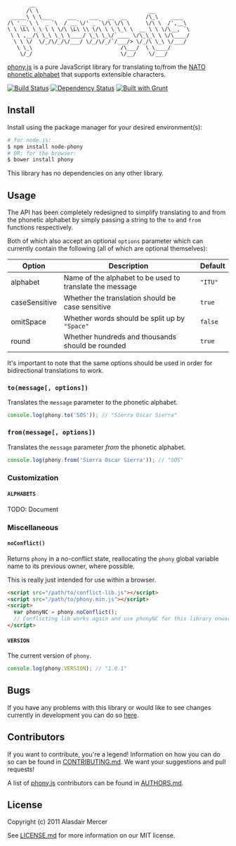            __
          /\ \                                   __
     _____\ \ \___     ___    ___   __  __      /\_\    ____
    /\ '__`\ \  _ `\  / __`\/' _ `\/\ \/\ \     \/\ \  /',__\
    \ \ \L\ \ \ \ \ \/\ \L\ \\ \/\ \ \ \_\ \  __ \ \ \/\__, `\
     \ \ ,__/\ \_\ \_\ \____/ \_\ \_\/`____ \/\_\_\ \ \/\____/
      \ \ \/  \/_/\/_/\/___/ \/_/\/_/`/___/> \/_/\ \_\ \/___/
       \ \_\                            /\___/  \ \____/
        \/_/                            \/__/    \/___/

[phony.js][0] is a pure JavaScript library for translating to/from the [NATO phonetic alphabet][3] that supports
extensible characters.

[![Build Status](https://travis-ci.org/neocotic/phony.js.svg?branch=develop)][1]
[![Dependency Status](https://gemnasium.com/neocotic/phony.js.svg)][4]
[![Built with Grunt](https://cdn.gruntjs.com/builtwith.png)][5]

## Install

Install using the package manager for your desired environment(s):

``` bash
# for node.js:
$ npm install node-phony
# OR; for the browser:
$ bower install phony
```

This library has no dependencies on any other library.

## Usage

The API has been completely redesigned to simplify translating to and from the phonetic alphabet by simply passing a
string to the `to` and `from` functions respectively.

Both of which also accept an optional `options` parameter which can currently contain the following (all of which are
optional themselves):

| Option        | Description                                              | Default |
| ------------- | -------------------------------------------------------- | ------- |
| alphabet      | Name of the alphabet to be used to translate the message | `"ITU"` |
| caseSensitive | Whether the translation should be case sensitive         | `true`  |
| omitSpace     | Whether words should be split up by `"Space"`            | `false` |
| round         | Whether hundreds and thousands should be rounded         | `true`  |

It's important to note that the same options should be used in order for bidirectional translations to work.

### `to(message[, options])`

Translates the `message` parameter *to* the phonetic alphabet.

``` javascript
console.log(phony.to('SOS')); // "Sierra Oscar Sierra"
```

### `from(message[, options])`

Translates the `message` parameter *from* the phonetic alphabet.

``` javascript
console.log(phony.from('Sierra Oscar Sierra')); // "SOS"
```

### Customization

#### `ALPHABETS`

TODO: Document

### Miscellaneous

#### `noConflict()`
Returns `phony` in a no-conflict state, reallocating the `phony` global variable name to its previous owner, where
possible.

This is really just intended for use within a browser.

``` html
<script src="/path/to/conflict-lib.js"></script>
<script src="/path/to/phony.min.js"></script>
<script>
  var phonyNC = phony.noConflict();
  // Conflicting lib works again and use phonyNC for this library onwards...
</script>
```

#### `VERSION`
The current version of `phony`.

``` javascript
console.log(phony.VERSION); // "1.0.1"
```

## Bugs

If you have any problems with this library or would like to see changes currently in development you can do so
[here][6].

## Contributors

If you want to contribute, you're a legend! Information on how you can do so can be found in [CONTRIBUTING.md][8]. We
want your suggestions and pull requests!

A list of [phony.js][0] contributors can be found in [AUTHORS.md][7].

## License

Copyright (c) 2011 Alasdair Mercer

See [LICENSE.md][9] for more information on our MIT license.

[0]: http://neocotic.com/phony.js
[1]: https://travis-ci.org/neocotic/phony.js
[2]: https://twitter.com/neocotic
[3]: https://en.wikipedia.org/wiki/NATO_phonetic_alphabet
[4]: https://gemnasium.com/neocotic/phony.js
[5]: http://gruntjs.com
[6]: https://github.com/neocotic/phony.js/issues
[7]: https://github.com/neocotic/phony.js/blob/master/AUTHORS.md
[8]: https://github.com/neocotic/phony.js/blob/master/CONTRIBUTING.md
[9]: https://github.com/neocotic/phony.js/blob/master/LICENSE.md